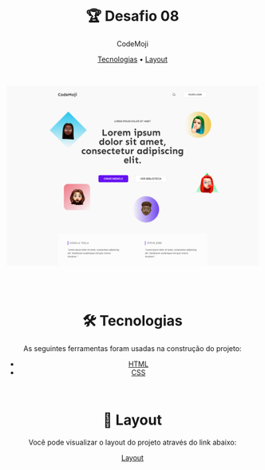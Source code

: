 <h1 align="center"> 🏆 Desafio 08</h1>

<p align="center">  CodeMoji</p>
<p align="center">
 <a href="#tecnologias">Tecnologias</a> • 
 <a href="#layout">Layout</a> 
</p>
</br>
<p align="center">
  <img alt="Project" src=".github/CodeMoji.png">
</p>

</br>

<div align="center">


</br>

<div id="tecnologias">

# 🛠 Tecnologias

As seguintes ferramentas foram usadas na construção do projeto:

- [HTML](https://developer.mozilla.org/pt-BR/docs/Web/HTML)
- [CSS](https://developer.mozilla.org/pt-BR/docs/Web/CSS)
</div>

</br>
<div id="layout">

# 🔖 Layout

Você pode visualizar o layout do projeto através do link abaixo:

<a href="https://www.figma.com/file/Yb9IBH56g7T1hdIyZ3BMNO/Desafios---Codel%C3%A2ndia?node-id=11471%3A2">Layout</a>

</div>
